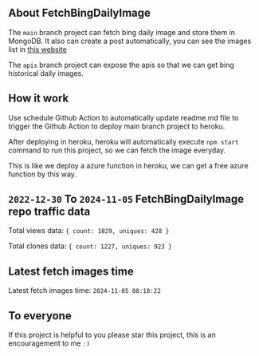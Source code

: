 ## About FetchBingDailyImage

The `main` branch project can fetch bing daily image and store them in MongoDB.
It also can create a post automatically, you can see the images list in [this website](https://oursalbum.netlify.app)

The `apis` branch project can expose the apis so that we can get bing historical daily images.

## How it work

Use schedule Github Action to automatically update readme.md file to trigger the Github Action to deploy main branch project to heroku.

After deploying in heroku, heroku will automatically execute `npm start` command to run this project, so we can fetch the image everyday.

This is like we deploy a azure function in heroku, we can get a free azure function by this way.

## `2022-12-30` To `2024-11-05` FetchBingDailyImage repo traffic data

Total views data: `{ count: 1829, uniques: 428 }`

Total clones data: `{ count: 1227, uniques: 923 }`

## Latest fetch images time

Latest fetch images time: `2024-11-05 08:18:22`

## To everyone

If this project is helpful to you please star this project, this is an encouragement to me `:)`



